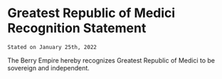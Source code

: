 # Greatest Republic of Medici Recognition Statement
`Stated on January 25th, 2022`

The Berry Empire hereby recognizes Greatest Republic of Medici to be sovereign and independent.
